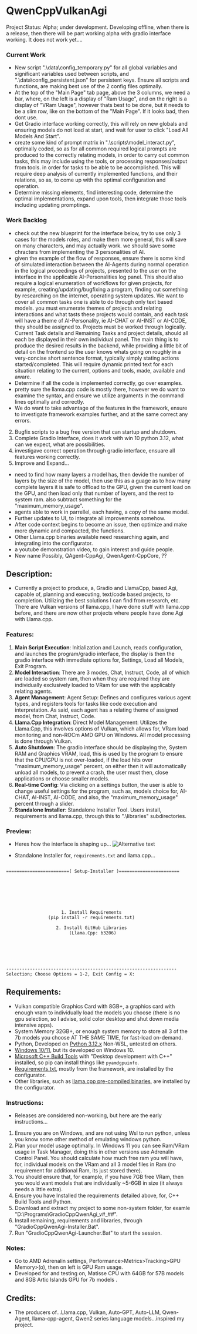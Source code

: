 # QwenCppVulkanAgi
Project Status: Alpha; under development. Developing offline, when there is a release, then there will be part working alpha with gradio interface working. It does not work yet....

### Current Work
- New script ".\data\config_temporary.py" for all global variables and significant variables used between scripts, and ".\data\config_persistent.json" for persistent keys. Ensure all scripts and functions, are making best use of the 2 config files optimally.
- At the top of the "Main Page" tab page, above the 3 columns, we need a bar, where, on the left is a display of "Ram Usage", and on the right is a display of "VRam Usage", however thats best to be done, but it needs to be a slim row, like on the bottom of the "Main Page". If it looks bad, then dont use.
- Get Gradio interface working correctly, this will rely on new globals and ensuring models do not load at start, and wait for user to click "Load All Models And Start". 
- create some kind of prompt matrix in ".\scripts\model_interact.py", optimally coded, so as for all common required logical prompts are produced to the correctly relating models, in order to carry out common tasks, this may include using the tools, or processing responses/output from tools. in order for tasks to be able to be accomplished. This will require deep analysis of currently implemented functions, and their relations, so as, to come up with the optimal configuration and operation.
- Determine missing elements, find interesting code, determine the optimal implementations, expand upon tools, then integrate those tools including updating promptings.


### Work Backlog
- check out the new blueprint for the interface below, try to use only 3 cases for the models roles, and make them more general, this will save on many characters, and may actually work. we should save some chracters from implementing the 3 personalities of AI. 
- given the example of the flow of responses, ensure there is some kind of simulated interaction between the AI-Agents during normal operation in the logical proceedings of projects, presented to the user on the interface in the applicable AI-Personalities log panel. This should also require a logical enumeration of workflows for given projects, for example, creating/updating/bugfixing a program, finding out something by researching on the internet, operating system updates. We want to cover all common tasks one is able to do through only text based models. you must enumerate themes of projects and relating interactions and what tasts these projects would contain, and each task will have a theme of AI-Personality, ie AI-CHAT or AI-INST or AI-CODE, they should be assigned to. Projects must be worked through logically. Current Task details and Remaining Tasks and project details, should all each be displayed in their own individual panel. The main thing is to produce the desired results in the backend, while providing a little bit of detail on the frontend so the user knows whats going on roughly in a very-concise short sentence format, typically simply stating actions started/completed. This will require dynamic printed text for each situation relating to the current, options and tools, made, available and aware.
- Determine if all the code is implemented correctly, go over examples.
- pretty sure the llama.cpp code is mostly there, however we do want to examine the syntax, and ensure we utilize arguments in the command lines optimally and correctly.
- We do want to take advantage of the features in the framework, ensure to investigate framework examples further, and at the same correct any errors.
2. Bugfix scripts to a bug free version that can startup and shutdown.
3. Complete Gradio Interface, does it work with win 10 python 3.12, what can we expect, what are possibilities.
4. investigave correct operation through gradio interface, ensuare all features working correctly.
5. Improve and Expand...
- need to find how many layers a model has, then devide the number of layers by the size of the model, then use this as a guage as to how many complete layers it is safe to offload to the GPU, given the current load on the GPU, and then load only that number of layers, and the rest to system ram. also subtract something for the "maximum_memory_usage".
- agents able to work in parrellel, each having, a copy of the same model.
- Further updates to UI, to integrate all improvements somehow.
- After code context begins to become an issue, then optimize and make more dynamic and compacted, the functions. 
- Other Llama.cpp binaries available need researching again, and integrating into the configurator.
- a youtube demonstration video, to gain interest and guide people.
- New name Possibly, QAgent-CppAgi, QwenAgent-CppCore, ??

## Description:
- Currently a project to produce, a, Gradio and LlamaCpp, based Agi, capable of, planning and executing, text/code based projects, to completion. Utilizing the best solutions I can find from research, etc. There are Vulkan versions of llama.cpp, I have done stuff with llama.cpp before, and there are now other projects where people have done Agi with Llama.cpp.

### Features:
1. **Main Script Execution**: Initialization and Launch, reads configuration, and launches the program/gradio interface, the display is then the gradio interface with immediate options for, Settings, Load all Models, Exit Program.
2. **Model Interaction**: There are 3 modes, Chat, Instruct, Code, all of which are loaded so system ram, then when they are required they are individually exclusively loaded to VRam for use with the applicably relating agents.
3. **Agent Management**: Agent Setup: Defines and configures various agent types, and registers tools for tasks like code execution and interpretation. As said, each agent has a relating theme of assigned model, from  Chat, Instruct, Code.
4. **Llama.Cpp Integration**: Direct Model Management: Utilizes the Llama.Cpp, this involves options of Vulkan, which allows for, VRam load monitoring and non-ROCm AMD GPU on Windows. All model processing is done through Vulkan.
5. **Auto Shutdown**: The gradio interface should be displaying the, System RAM and Graphics VRAM, load, this is used by the program to ensure that the CPU/GPU is not over-loaded, if the load hits over "maximum_memory_usage" percent, on either then it will automatically unload all models, to prevent a crash, the user must then, close applications or choose smaller models. 
6. **Real-time Config**: Via clicking on a settings button, the user is able to change useful settings for the program, such as, models choice for, AI-CHAT, AI-INST, AI-CODE, and also, the "maximum_memory_usage" percent through a slider.
7. **Standalone Installer**: Standalone Installer Tool. Users install, requirements and llama.cpp, through this to ".\libraries" subdirectories.
 
### Preview:
- Heres how the interface is shaping up...
![Alternative text](https://github.com/wiseman-timelord/QwenCppVulkanAgi/blob/main/media/interface_main.jpg)

- Standalone Installer for, `requirements.txt` and llama.cpp...
```

========================( Setup-Installer )=======================







                     1. Install Requirements
                (pip install -r requirements.txt)

                   2. Install GitHub Libraries
                        (Llama.Cpp: b3206)






-----------------------------------------------------------------
Selection; Choose Options = 1-2, Exit Config = X:

```

## Requirements:
- Vulkan compatible Graphics Card with 8GB+, a graphics card with enough vram to individually load the models you choose (there is no gpu selection, so I advise, solid color desktop and shut down media intensive apps).
- System Memory 32GB+, or enough system memory to store all 3 of the 7b models you choose AT THE SAME TIME, for fast-load on-demand.
- Python, Developed on [Python 3.12.x](https://www.python.org/downloads/release/python-3120/?ref=upstract.com) Non-WSL, untested on others.
- [Windows 10/11](https://www.ebay.co.uk/b/bn_2683753), but its developed on Windows 10.
- [Microsoft C++ Build Tools](https://visualstudio.microsoft.com/visual-cpp-build-tools/) with "Desktop development with C++" installed, so pip can install things like `pyamdgpuinfo`.
- [Requirements.txt](https://github.com/wiseman-timelord/QwenAgent-Interface/blob/main/requirements.txt), mostly from the framework, are installed by the configurator.
- Other libraries, such as [llama.cpp pre-compiled binaries](https://github.com/ggerganov/llama.cpp/releases), are installed by the configurator.


### Instructions:
- Releases are considered non-working, but here are the early instructions...
1. Ensure you are on Windows, and are not using Wsl to run python, unless you know some other method of emulating windows python.
2. Plan your model usage optimally. In Windows 11 you can see Ram/VRam usage in Task Manager, doing this in other versions use Adrenalin Control Panel. You should calculate how much free ram you will have, for, individual models on the VRam and all 3 model files in Ram (no requirement for additional Ram, its just stored there).
3. You should ensure that, for example, if you have 7GB free VRam, then you would want models that are individually ~5-6GB in size (it always needs a little extra). 
2. Ensure you have Installed the requirements detailed above, for, C++ Build Tools and Python.
4. Download and extract my project to some non-system folder, for examle "D:\Programs\GradioCppQwenAgi_v#_##".
5. Install remaining, requirements and libraries, through "GradioCppQwenAgi-Installer.Bat".
6. Run "GradioCppQwenAgi-Launcher.Bat" to start the session. 

### Notes:
- Go to AMD Adrenalin settings, Performance>Metrics>Tracking>GPU Memory>(o), then on left is GPU Ram usage.
- Developed for and testing on, Matisse CPU with 64GB for 57B models and 8GB Artic Islands GPU for 7b models .

## Credits:
- The producers of...Llama.cpp, Vulkan, Auto-GPT, Auto-LLM, Qwen-Agent, llama-cpp-agent, Qwen2 series language models...inspired my project.



